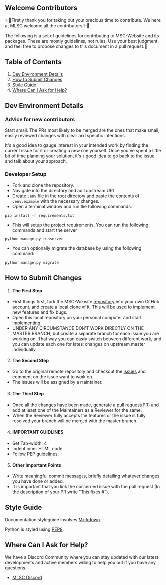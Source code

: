 ## Welcome Contributors

✨🎉Firstly thank you for taking out your precious time to contribute.
We here at MLSC welcome all the contributors.✨🎉

The following is a set of guidelines for contributing to MSC-Website and its packages. These are mostly guidelines, not rules. Use your best judgment, and feel free to propose changes to this document in a pull request.🤝

## Table of Contents

1. [Dev Environment Details](#dev-environment-details)
2. [How to Submit Changes](#how-to-submit-changes)
3. [Style Guide](#style-guide)
4. [Where Can I Ask for Help?](#where-can-i-ask-for-help)

## Dev Environment Details

### Advice for new contributors

Start small. The PRs most likely to be merged are the ones that make small, easily reviewed changes with clear and specific intentions.

It's a good idea to gauge interest in your intended work by finding the current issue for it or creating a new one yourself. Once you've spent a little bit of time planning your solution, it's a good idea to go back to the issue and talk about your approach.

### Developer Setup

- Fork and clone the repository.
- Navigate into the directory and add upstream URL
- Create `.env` file in the root directory and paste the contents of `.env.example` with the necessary changes.
- Open a terminal window and run the following commands:

```
pip install -r requirements.txt
```

- This will setup the project requirements. You can run the following commands and start the server

```
python manage.py runserver
```

- You can optionally migrate the database by using the following command:

```
python manage.py migrate
```

## How to Submit Changes

1. #### The First Step

- First things first, fork the MSC-Website [repository](https://github.com/MicrosoftStudentChapter/MSC-Website) into your own GitHub account, and create a local clone of it. This will be used to implement new features and fix bugs.
- Open this local repository on your personal computer and start implementing.
- UNDER ANY CIRCUMSTANCE DON'T WORK DIRECTLY ON THE MASTER BRANCH, but create a separate branch for each issue you are working on. That way you can easily switch between different work, and you can update each one for latest changes on upstream master individually

2. #### The Second Step

- Go to the original remote repository and checkout the [issues](https://github.com/MicrosoftStudentChapter/MSC-Website/issues) and comment on the issue want to work on.
- The issues will be assigned by a maintainer.

3. #### The Third Step

- Once all the changes have been made, generate a pull request(PR) and add at least one of the Maintainers as a Reviewer for the same.
- When the Reviewer fully accepts the features or the issue is fully resolved your branch will be merged with the master branch.

4. #### IMPORTANT GUIDLINES

- Set Tab-width: 4
- Indent inner HTML code.
- Follow PEP guidelines.

5. #### Other Important Points

- Write meaningful commit messages, briefly detailing whatever changes you have done or added.
- It is important that you link the concerned issue with the pull request (In the description of your PR write "This fixes #").

## Style Guide

Documentation styleguide involves [Markdown](https://daringfireball.net/projects/markdown/).

Python is styled using [PEP8](https://www.python.org/dev/peps/pep-0008/).

## Where Can I Ask for Help?

We have a Discord Community where you can stay updated with our latest developments and active members willing to help you out if you have any questions.

- [MLSC Discord](https://discord.gg/CpAPtDC)

